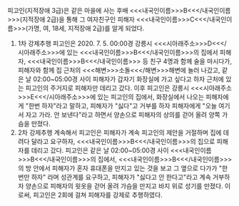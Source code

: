 피고인(지적장애 3급)은 같은 마을에 사는 후배 <<<내국인이름>>>B<<</내국인이름>>>(지적장애 2급)을 통해 그 여자친구인 피해자 <<<내국인이름>>>C<<</내국인이름>>>(가명, 여, 18세, 지적장애 2급)를 알게 되었다.
1. 1차 강제추행
피고인은 2020. 7. 5. 00:00경 강릉시 <<<시아래주소>>>D<<</시아래주소>>>에 있는 <<<내국인이름>>>B<<</내국인이름>>>의 집에서 피해자, <<<내국인이름>>>B<<</내국인이름>>> 등 친구 4명과 함께 술을 마시다가, 피해자와 함께 집 근처의 <<<해변>>>소돌<<</해변>>>해변에 놀러 나갔고, 같은 날 02:00~05:00경 사이 피해자가 갑자기 화장실에 가고 싶다고 하자 근처에 있는 피고인의 주거지로 피해자만 데리고 갔다.
이후 피고인은 강릉시 <<<시아래주소>>>E<<</시아래주소>>>에 있는 피고인의 집에서, 화장실에서 나오는 피해자에게 "한번 하자"라고 말하고, 피해자가 "싫다"고 거부를 하자 피해자에게 "오늘 여기서 자고 가라. 안 보낸다"라고 하면서 양손으로 피해자의 상의를 걷어 올려 양쪽 가슴을 만졌다.
2. 2차 강제추행
계속해서 피고인은 피해자가 계속 피고인의 제안을 거절하며 집에 데려다 달라고 요구하자, <<<내국인이름>>>B<<</내국인이름>>>의 집으로 피해자를 데리고 갔다.
피고인은 같은 날 02:00~05:00경 사이 <<<내국인이름>>>B<<</내국인이름>>>의 집에서, <<<내국인이름>>>B<<</내국인이름>>>의 방 안에서 피해자가 혼자 휴대폰을 만지고 있는 것을 보고 그 옆으로 다가가 "한 번만 하자" 라며 성관계를 요구하고, 피해자가 "싫다고 안 한다고"라고 계속 거부하자 양손으로 피해자의 윗옷을 걷어 올려 가슴을 만지고 바지 위로 성기를 만졌다.
이로써, 피고인은 2회에 걸쳐 피해자를 강제로 추행하였다.